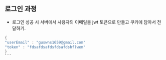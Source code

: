  

## 로그인 과정 

- 로그인 성공 시 서버에서 사용자의 이메일을 jwt 토큰으로 만들고 쿠키에 담아서 전달하기.  

```java
{
"userEmail" : "guswns1659@gmail.com"
"token" : "fdsafdsafdsfdsafdshflwem"
}
​```
```

